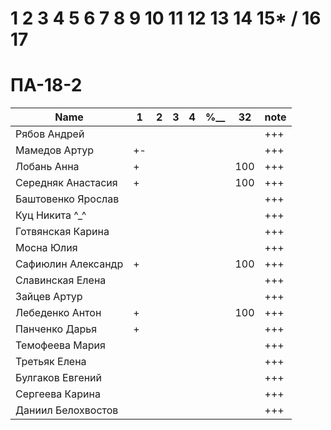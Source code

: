 # 1 2 3 4 5 6 7 8 9 10 11 12 13 14 15* / 16 17

# ПА-18-2
|Name|1|2|3|4|________%__________|32|note|
| --- | --- | --- | --- | --- | --- | --- | --- |
|Рябов Андрей			|||||			||+++|
|Мамедов Артур			|+-||||			||+++|
|Лобань Анна			|+||||			|100|+++|
|Середняк Анастасия		|+||||			|100|+++| ABS
|Баштовенко Ярослав		|||||			||+++|
|Куц Никита	^_^			|||||			||+++| ^_^
|Готвянская Карина		|||||			||+++|		????????????
|Мосна Юлия				|||||			||+++|		????????????
|Сафиюлин Александр		|+||||			|100|+++|
|Славинская Елена		|||||			||+++| Lena ^_^
|Зайцев Артур			|||||			||+++| believefenix
|Лебеденко Антон		|+||||			|100|+++|
|Панченко Дарья			|+||||			||+++|
|Темофеева Мария		|||||			||+++|
|Третьяк Елена			|||||			||+++| Grace_Biz
|Булгаков Евгений		|||||			||+++| Bumblebee
|Сергеева Карина		|||||			||+++|
|Даниил Белохвостов		|||||			||+++|		????????????





